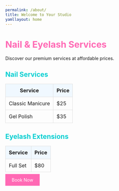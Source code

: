 ```yaml
---
permalink: /about/
title: Welcome to Your Studio
yamllayout: home
---
```


<h1 style="color: #ff69b4;">Nail & Eyelash Services</h1>
<p>Discover our premium services at affordable prices.</p>

<h2 style="color: #00ced1;">Nail Services</h2>
<table style="width: 100%; border-collapse: collapse;">
  <thead>
    <tr style="background-color: #f0f8ff;">
      <th style="padding: 10px; border: 1px solid #ddd;">Service</th>
      <th style="padding: 10px; border: 1px solid #ddd;">Price</th>
    </tr>
  </thead>
  <tbody>
    <tr>
      <td style="padding: 10px; border: 1px solid #ddd;">Classic Manicure</td>
      <td style="padding: 10px; border: 1px solid #ddd;">$25</td>
    </tr>
    <tr>
      <td style="padding: 10px; border: 1px solid #ddd;">Gel Polish</td>
      <td style="padding: 10px; border: 1px solid #ddd;">$35</td>
    </tr>
    <!-- Add more services -->
  </tbody>
</table>

<h2 style="color: #00ced1;">Eyelash Extensions</h2>
<table style="width: 100%; border-collapse: collapse;">
  <thead>
    <tr style="background-color: #f0f8ff;">
      <th style="padding: 10px; border: 1px solid #ddd;">Service</th>
      <th style="padding: 10px; border: 1px solid #ddd;">Price</th>
    </tr>
  </thead>
  <tbody>
    <tr>
      <td style="padding: 10px; border: 1px solid #ddd;">Full Set</td>
      <td style="padding: 10px; border: 1px solid #ddd;">$80</td>
    </tr>
    <!-- Add more services -->
  </tbody>
</table>

<a href="/booking/" style="background-color: #ff69b4; color: white; padding: 10px 20px; text-decoration: none;">Book Now</a>

